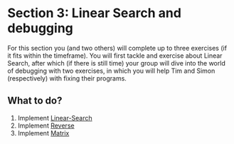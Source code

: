 # Section 3: Linear Search and debugging

For this section you (and two others) will complete up to three exercises (if it fits within the timeframe). You will first tackle and exercise about Linear Search, after which (if there is still time) your group will dive into the world of debugging with two exercises, in which you will help Tim and Simon (respectively) with fixing their programs.

## What to do?
1. Implement [Linear-Search](#linear-search)
2. Implement [Reverse](#Reverse)
3. Implement [Matrix](#Matrix)
